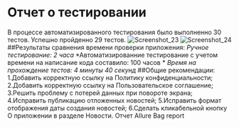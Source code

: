 # Отчет о тестировании

В процессе автоматизированного тестирования былo выполненно 30 тестов. Успешно пройденно 29 тестов. 
![Screenshot_23](https://github.com/Azazellamps/Diplom/assets/125271259/70043f9f-40fa-4852-858d-9fa83aa9d71a)
![Screenshot_24](https://github.com/Azazellamps/Diplom/assets/125271259/0b7d2a60-d714-4748-9b81-1984ae08f1a9)
##Результаты сравнения времени проверки приложения:
*Ручное тестирование: 2 часа*
*Автоматизированние тестирование с учетом времени на написание кода составило: 100 часов *
*Время на прохождение тестов: 4 минуты 40 секунд*
##Общие рекомендации:
1.Добавить корректную ссылку на Политику конфиденциальности;
2.Добавить корректную ссылку на Пользовательское соглашение;
3.Решить проблему с потерей данных при повороте экрана;
4.Исправить публикацию отложенных новостей;
5.Исправить формат отображения даты создания новостей;
6.Сделать кликабельной кнопку О приложении в разделе Новости.
Отчет Allure
Bag report
